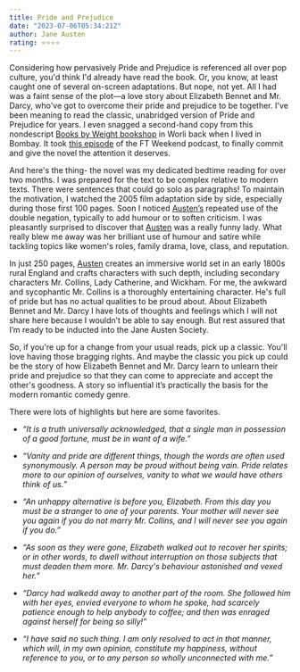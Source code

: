 ```yaml
---
title: Pride and Prejudice
date: "2023-07-06T05:34:21Z"
author: Jane Austen
rating: ⭐⭐⭐⭐
---
```


<style>

</style>

Considering how pervasively Pride and Prejudice is referenced all over pop culture, you'd think I'd already have read the book. Or, you know, at least caught one of several on-screen adaptations. But nope, not yet. All I had was a faint sense of the plot—a love story about Elizabeth Bennet and Mr. Darcy, who've got to overcome their pride and prejudice to be together. I've been meaning to read the classic, unabridged version of Pride and Prejudice for years. I even snagged a second-hand copy from this nondescript <a href="https://goo.gl/maps/PCv4okvG3JoB2rWr8">Books by Weight bookshop</a> in Worli back when I lived in Bombay. It took <a href="https://www.ft.com/content/aa81571c-cc07-45d5-bd21-3e964675cc55">this episode</a> of the FT Weekend podcast, to finally commit and give the novel the attention it deserves.

And here's the thing- the novel was my dedicated bedtime reading for over two months. I was prepared for the text to be complex relative to modern texts. There were sentences that could go solo as paragraphs! To maintain the motivation, I watched the 2005 film adaptation side by side, especially during those first 100 pages. Soon I noticed <a href="https://www.goodreads.com/author/show/1265.Jane_Austen">Austen’s</a> repeated use of the double negation, typically to add humour or to soften criticism. I was pleasantly surprised to discover that <a href="https://www.goodreads.com/author/show/1265.Jane_Austen">Austen</a> was a really funny lady. What really blew me away was her brilliant use of humour and satire while tackling topics like women's roles, family drama, love, class, and reputation.

In just 250 pages, <a href="https://www.goodreads.com/author/show/1265.Jane_Austen">Austen</a> creates an immersive world set in an early 1800s rural England and crafts characters with such depth, including secondary characters Mr. Collins, Lady Catherine, and Wickham. For me, the awkward and sycophantic Mr. Collins is a thoroughly entertaining character. He's full of pride but has no actual qualities to be proud about. About Elizabeth Bennet and Mr. Darcy I have lots of thoughts and feelings which I will not share here because I wouldn’t be able to say enough. But rest assured that I’m ready to be inducted into the Jane Austen Society.

So, if you're up for a change from your usual reads, pick up a classic. You'll love having those bragging rights. And maybe the classic you pick up could be the story of how Elizabeth Bennet and Mr. Darcy learn to unlearn their pride and prejudice so that they can come to appreciate and accept the other's goodness. A story so influential it’s practically the basis for the modern romantic comedy genre.

There were lots of highlights but here are some favorites.
<i>

* “It is a truth universally acknowledged, that a single man in possession of a good fortune, must be in want of a wife.”

* “Vanity and pride are different things, though the words are often used synonymously. A person may be proud without being vain. Pride relates more to our opinion of ourselves, vanity to what we would have others think of us.”

* “An unhappy alternative is before you, Elizabeth. From this day you must be a stranger to one of your parents. Your mother will never see you again if you do not marry Mr. Collins, and I will never see you again if you do.”

* “As soon as they were gone, Elizabeth walked out to recover her spirits; or in other words, to dwell without interruption on those subjects that must deaden them more. Mr. Darcy's behaviour astonished and vexed her.”

* “Darcy had walkedd away to another part of the room. She followed him with her eyes, envied everyone to whom he spoke, had scarcely patience enough to help anybody to coffee; and then was enraged against herself for being so silly!”

* “I have said no such thing. I am only resolved to act in that manner, which will, in my own opinion, constitute my happiness, without reference to <i>you</i>, or to any person so wholly unconnected with me.”
</i>